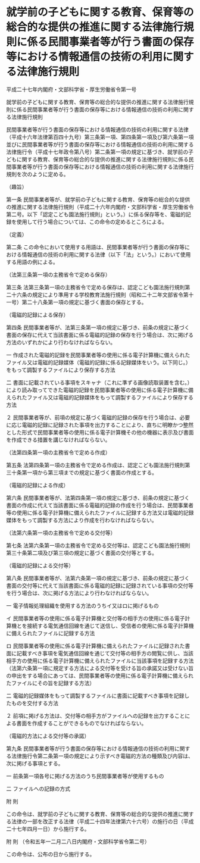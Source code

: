 # 就学前の子どもに関する教育、保育等の総合的な提供の推進に関する法律施行規則に係る民間事業者等が行う書面の保存等における情報通信の技術の利用に関する法律施行規則

平成二十七年内閣府・文部科学省・厚生労働省令第一号

就学前の子どもに関する教育、保育等の総合的な提供の推進に関する法律施行規則に係る民間事業者等が行う書面の保存等における情報通信の技術の利用に関する法律施行規則

民間事業者等が行う書面の保存等における情報通信の技術の利用に関する法律（平成十六年法律第百四十九号）第三条第一項、第四条第一項及び第六条第一項並びに民間事業者等が行う書面の保存等における情報通信の技術の利用に関する法律施行令（平成十七年政令第八号）第二条第一項の規定に基づき、就学前の子どもに関する教育、保育等の総合的な提供の推進に関する法律施行規則に係る民間事業者等が行う書面の保存等における情報通信の技術の利用に関する法律施行規則を次のように定める。

（趣旨）

第一条 民間事業者等が、就学前の子どもに関する教育、保育等の総合的な提供の推進に関する法律施行規則（平成二十六年内閣府・文部科学省・厚生労働省令第二号。以下「認定こども園法施行規則」という。）に係る保存等を、電磁的記録を使用して行う場合については、この命令の定めるところによる。

（定義）

第二条 この命令において使用する用語は、民間事業者等が行う書面の保存等における情報通信の技術の利用に関する法律（以下「法」という。）において使用する用語の例による。

（法第三条第一項の主務省令で定める保存）

第三条 法第三条第一項の主務省令で定める保存は、認定こども園法施行規則第二十六条の規定により準用する学校教育法施行規則（昭和二十二年文部省令第十一号）第二十八条第一項の規定に基づく書面の保存とする。

（電磁的記録による保存）

第四条 民間事業者等が、法第三条第一項の規定に基づき、前条の規定に基づく書面の保存に代えて当該書面に係る電磁的記録の保存を行う場合は、次に掲げる方法のいずれかにより行わなければならない。

一 作成された電磁的記録を民間事業者等の使用に係る電子計算機に備えられたファイル又は電磁的記録媒体（電磁的記録に係る記録媒体をいう。以下同じ。）をもって調製するファイルにより保存する方法

二 書面に記載されている事項をスキャナ（これに準ずる画像読取装置を含む。）により読み取ってできた電磁的記録を民間事業者等の使用に係る電子計算機に備えられたファイル又は電磁的記録媒体をもって調製するファイルにより保存する方法

２ 民間事業者等が、前項の規定に基づく電磁的記録の保存を行う場合は、必要に応じ電磁的記録に記録された事項を出力することにより、直ちに明瞭かつ整然とした形式で民間事業者等の使用に係る電子計算機その他の機器に表示及び書面を作成できる措置を講じなければならない。

（法第四条第一項の主務省令で定める作成）

第五条 法第四条第一項の主務省令で定める作成は、認定こども園法施行規則第三十条第一項から第三項までの規定に基づく書面の作成とする。

（電磁的記録による作成）

第六条 民間事業者等が、法第四条第一項の規定に基づき、前条の規定に基づく書面の作成に代えて当該書面に係る電磁的記録の作成を行う場合は、民間事業者等の使用に係る電子計算機に備えられたファイルに記録する方法又は電磁的記録媒体をもって調製する方法により作成を行わなければならない。

（法第六条第一項の主務省令で定める交付等）

第七条 法第六条第一項の主務省令で定める交付等は、認定こども園法施行規則第三十条第二項及び第三項の規定に基づく書面の交付等とする。

（電磁的記録による交付等）

第八条 民間事業者等が、法第六条第一項の規定に基づき、前条の規定に基づく書面の交付等に代えて当該書面に係る電磁的記録に記録されている事項の交付等を行う場合は、次に掲げる方法により行わなければならない。

一 電子情報処理組織を使用する方法のうちイ又はロに掲げるもの

イ 民間事業者等の使用に係る電子計算機と交付等の相手方の使用に係る電子計算機とを接続する電気通信回線を通じて送信し、受信者の使用に係る電子計算機に備えられたファイルに記録する方法

ロ 民間事業者等の使用に係る電子計算機に備えられたファイルに記録された書面に記載すべき事項を電気通信回線を通じて交付等の相手方の閲覧に供し、当該相手方の使用に係る電子計算機に備えられたファイルに当該事項を記録する方法（法第六条第一項に規定する方法による交付等を受ける旨の承諾又は受けない旨の申出をする場合にあっては、民間事業者等の使用に係る電子計算機に備えられたファイルにその旨を記録する方法）

二 電磁的記録媒体をもって調製するファイルに書面に記載すべき事項を記録したものを交付する方法

２ 前項に掲げる方法は、交付等の相手方がファイルへの記録を出力することによる書面を作成することができるものでなければならない。

（電磁的方法による交付等の承諾）

第九条 民間事業者等が行う書面の保存等における情報通信の技術の利用に関する法律施行令第二条第一項の規定により示すべき電磁的方法の種類及び内容は、次に掲げる事項とする。

一 前条第一項各号に掲げる方法のうち民間事業者等が使用するもの

二 ファイルへの記録の方式

附 則

この命令は、就学前の子どもに関する教育、保育等の総合的な提供の推進に関する法律の一部を改正する法律（平成二十四年法律第六十六号）の施行の日（平成二十七年四月一日）から施行する。

附 則 （令和五年一二月二八日内閣府・文部科学省令第二号）

この命令は、公布の日から施行する。
